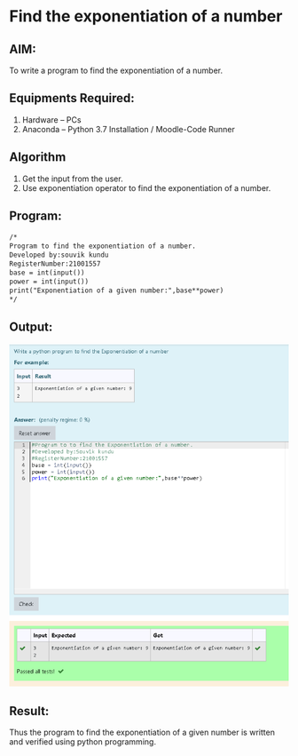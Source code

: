 # Find the exponentiation of a number

## AIM:
To write a program to find the exponentiation of a number.

## Equipments Required:
1. Hardware – PCs
2. Anaconda – Python 3.7 Installation / Moodle-Code Runner

## Algorithm
1. Get the input from the user.
2. Use exponentiation operator to find the exponentiation of a number.

## Program:
```
/*
Program to find the exponentiation of a number.
Developed by:souvik kundu
RegisterNumber:21001557
base = int(input())
power = int(input())
print("Exponentiation of a given number:",base**power) 
*/
```

## Output:
![exponentiation of a number](te.png)


## Result:
Thus the program to find the exponentiation of a given number is written and verified using python programming.
